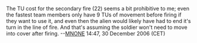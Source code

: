 The TU cost for the secondary fire (22) seems a bit prohibitive to me;
even the fastest team members only have 9 TUs of movement before firing
if they want to use it, and even then the alien would likely have had to
end it's turn in the line of fire. And that's assuming the soldier won't
need to move into cover after firing. --[MNONE](User:MNONE "wikilink")
14:47, 30 December 2006 (CET)